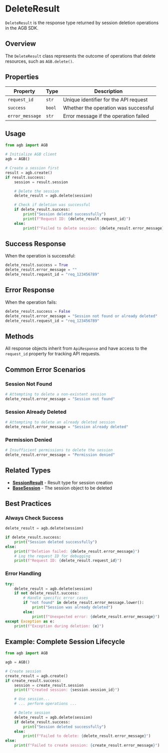 # DeleteResult

`DeleteResult` is the response type returned by session deletion operations in the AGB SDK.

## Overview

The `DeleteResult` class represents the outcome of operations that delete resources, such as `AGB.delete()`.

## Properties

| Property | Type | Description |
|----------|------|-------------|
| `request_id` | `str` | Unique identifier for the API request |
| `success` | `bool` | Whether the operation was successful |
| `error_message` | `str` | Error message if the operation failed |

## Usage

```python
from agb import AGB

# Initialize AGB client
agb = AGB()

# Create a session first
result = agb.create()
if result.success:
    session = result.session

    # Delete the session
    delete_result = agb.delete(session)

    # Check if deletion was successful
    if delete_result.success:
        print("Session deleted successfully")
        print(f"Request ID: {delete_result.request_id}")
    else:
        print(f"Failed to delete session: {delete_result.error_message}")
```

## Success Response

When the operation is successful:

```python
delete_result.success = True
delete_result.error_message = ""
delete_result.request_id = "req_123456789"
```

## Error Response

When the operation fails:

```python
delete_result.success = False
delete_result.error_message = "Session not found or already deleted"
delete_result.request_id = "req_123456789"
```

## Methods

All response objects inherit from `ApiResponse` and have access to the `request_id` property for tracking API requests.

## Common Error Scenarios

### Session Not Found
```python
# Attempting to delete a non-existent session
delete_result.error_message = "Session not found"
```

### Session Already Deleted
```python
# Attempting to delete an already deleted session
delete_result.error_message = "Session already deleted"
```

### Permission Denied
```python
# Insufficient permissions to delete the session
delete_result.error_message = "Permission denied"
```

## Related Types

- **[SessionResult](session-result.md)** - Result type for session creation
- **[BaseSession](../core/session.md)** - The session object to be deleted

## Best Practices

### Always Check Success
```python
delete_result = agb.delete(session)

if delete_result.success:
    print("Session deleted successfully")
else:
    print(f"Deletion failed: {delete_result.error_message}")
    # Log the request ID for debugging
    print(f"Request ID: {delete_result.request_id}")
```

### Error Handling
```python
try:
    delete_result = agb.delete(session)
    if not delete_result.success:
        # Handle specific error cases
        if "not found" in delete_result.error_message.lower():
            print("Session was already deleted")
        else:
            print(f"Unexpected error: {delete_result.error_message}")
except Exception as e:
    print(f"Exception during deletion: {e}")
```

## Example: Complete Session Lifecycle

```python
from agb import AGB

agb = AGB()

# Create session
create_result = agb.create()
if create_result.success:
    session = create_result.session
    print(f"Created session: {session.session_id}")

    # Use session...
    # ... perform operations ...

    # Delete session
    delete_result = agb.delete(session)
    if delete_result.success:
        print("Session deleted successfully")
    else:
        print(f"Failed to delete: {delete_result.error_message}")
else:
    print(f"Failed to create session: {create_result.error_message}")
```
